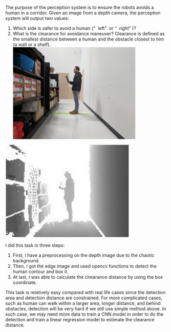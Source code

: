 

The purpose of the perception system is to ensure the robots avoids a human in a corridor. Given an image from a depth camera, the perception system will output two values: 

1) Which side is safer to avoid a human (“ ​ left” ​  or “ ​ right” ​ )? 
2) What is the clearance for avoidance maneuver? Clearance is defined as the smallest distance between a human and the obstacle closest to him (a wall or a shelf).
![RGB image](./rgb.png)

![depth image](./depth.png)

I did this task in three steps:

1. First, I have a preprocessing on the depth image due to the chaotic background.
2. Then, I got the edge image and used opencv functions to detect the human contour and box it.
3. At last, I was able to calculate the clrearance distance by using the box coordinate.

This task is relatively easy compared with real life cases since the detection area and detection distance are constrained. For more complicated cases, such as human can walk within a larger area, longer distance, and behind obstacles, detection will be very hard if we still use simple method above. In such case, we may need more data to train a CNN model in order to do the detection and train a linear regression model to estimate the clearance distance.
